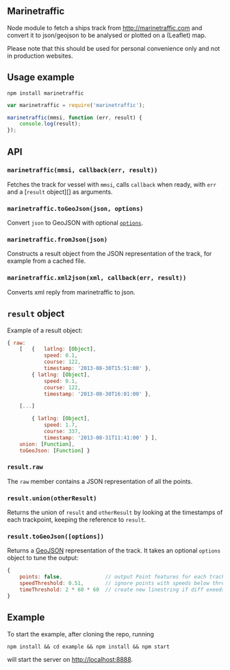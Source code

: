 ## Marinetraffic

Node module to fetch a ships track from http://marinetraffic.com and convert it to json/geojson to be analysed or plotted on a (Leaflet) map.

Please note that this should be used for personal convenience only and not in production websites.

## Usage example

`npm install marinetraffic`

```JavaScript
var marinetraffic = require('marinetraffic');

marinetraffic(mmsi, function (err, result) {
	console.log(result);
});
```
## API

### `marinetraffic(mmsi, callback(err, result))`

Fetches the track for vessel with `mmsi`, calls `callback` when ready, with `err` and a [`result` object][] as arguments.

### `marinetraffic.toGeoJson(json, options)`
Convert `json` to GeoJSON with optional [`options`](#resulttogeojsonoptions).

### `marinetraffic.fromJson(json)`
Constructs a result object from the JSON representation of the track, for example from a cached file.

### `marinetraffic.xml2json(xml, callback(err, result))`
Converts xml reply from marinetraffic to json.

## `result` object
Example of a result object:
```JavaScript
{ raw:
	[	{	latlng: [Object],
			speed: 0.1,
			course: 122,
			timestamp: '2013-08-30T15:51:00' },
		{ latlng: [Object],
			speed: 0.1,
			course: 122,
			timestamp: '2013-08-30T16:01:00' },

	[...]

		{ latlng: [Object],
			speed: 1.7,
			course: 337,
			timestamp: '2013-08-31T11:41:00' } ],
	union: [Function],
	toGeoJson: [Function] }
```

### `result.raw`
The `raw` member contains a JSON representation of all the points.

### `result.union(otherResult)`
Returns the union of `result` and `otherResult` by looking at the timestamps of each trackpoint, keeping the reference to `result`.

### `result.toGeoJson([options])`
Returns a [GeoJSON](http://geojson.org/) representation of the track. It takes an optional `options` object to tune the output:

```JavaScript
{
	points: false,              // output Point features for each track point
	speedThreshold: 0.51,       // ignore points with speeds below threshold,
	timeThreshold: 2 * 60 * 60  // create new linestring if diff exeeds 2h
}
```

## Example
To start the example, after cloning the repo, running
```
npm install && cd example && npm install && npm start
```
will start the server on [http://localhost:8888](http://localhost:8888).
